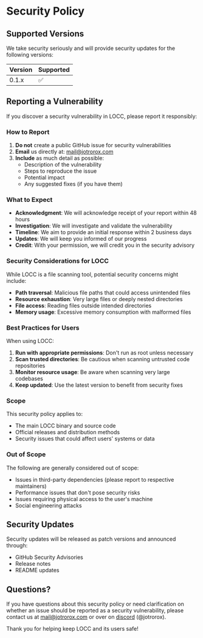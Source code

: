 # Security Policy

## Supported Versions

We take security seriously and will provide security updates for the following versions:

| Version | Supported          |
| ------- | ------------------ |
| 0.1.x   | :white_check_mark: |

## Reporting a Vulnerability

If you discover a security vulnerability in LOCC, please report it responsibly:

### How to Report

1. **Do not** create a public GitHub issue for security vulnerabilities
2. **Email** us directly at: [mail@jotrorox.com](mailto:mail@jotrorox.com)
3. **Include** as much detail as possible:
   - Description of the vulnerability
   - Steps to reproduce the issue
   - Potential impact
   - Any suggested fixes (if you have them)

### What to Expect

- **Acknowledgment**: We will acknowledge receipt of your report within 48 hours
- **Investigation**: We will investigate and validate the vulnerability
- **Timeline**: We aim to provide an initial response within 2 business days
- **Updates**: We will keep you informed of our progress
- **Credit**: With your permission, we will credit you in the security advisory

### Security Considerations for LOCC

While LOCC is a file scanning tool, potential security concerns might include:

- **Path traversal**: Malicious file paths that could access unintended files
- **Resource exhaustion**: Very large files or deeply nested directories
- **File access**: Reading files outside intended directories
- **Memory usage**: Excessive memory consumption with malformed files

### Best Practices for Users

When using LOCC:

1. **Run with appropriate permissions**: Don't run as root unless necessary
2. **Scan trusted directories**: Be cautious when scanning untrusted code repositories
3. **Monitor resource usage**: Be aware when scanning very large codebases
4. **Keep updated**: Use the latest version to benefit from security fixes

### Scope

This security policy applies to:

- The main LOCC binary and source code
- Official releases and distribution methods
- Security issues that could affect users' systems or data

### Out of Scope

The following are generally considered out of scope:

- Issues in third-party dependencies (please report to respective maintainers)
- Performance issues that don't pose security risks
- Issues requiring physical access to the user's machine
- Social engineering attacks

## Security Updates

Security updates will be released as patch versions and announced through:

- GitHub Security Advisories
- Release notes
- README updates

## Questions?

If you have questions about this security policy or need clarification on whether an issue should be reported as a security vulnerability, please contact us at [mail@jotrorox.com](mailto:mail@jotrorox.com) or over on [discord](https://discord.gg/RVr4cceFUt) (@jotrorox).

Thank you for helping keep LOCC and its users safe!
